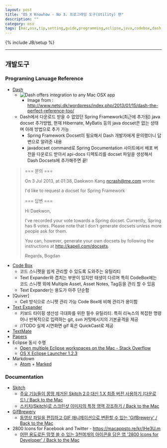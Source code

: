 ```yaml
---
layout: post
title: "OS X Knowhow - No 3. 프로그래밍 도구(Utility) 편"
description: ""
category: osx
tags: [mac,osx,tip,setting,guide,programming,eclipse,java,codebox,dash,textmate,papers,markdown,ncrash]
---
```

{% include JB/setup %}

---

## 개발도구

### Programing Lanuage Reference

* [Dash](https://itunes.apple.com/kr/app/dash-docs-snippets/id458034879?l=en&mt=12)
  * ![Dash offers integration to any Mac OSX app](http://www.netsi.dk/wordpress/wp-content/uploads/2013/01/Dash-searchForSection.jpg "Dash offers integration to any Mac OSX app")
    * Image from : http://www.netsi.dk/wordpress/index.php/2013/01/15/dash-the-perfect-reference-too/
  * Dash에서 다운로드 받을 수 없었던 Spring Framework(최근에 추가됨) java docset 추가방법, 현재 Hibernate, MyBatis 등의 java docset은 없는 상태며 아래 방법으로 추가 가능
    * Spring Framework Docset이 필요해서 Dash 개발자에게 문의했더니 답변으로 알려준 내용
    * javadocset command로 Spring Documentation 사이트에서 배포 버전을 다운로드 받아서 api-docs 디렉토리를 docset 파일을 생성해서 Dash Docsets에 추가해주면 끝!
   >  
   >  === 문의 ===
   >  
   >  On 3 Jul 2013, at 01:38, Daekwon Kang <ncrash@me.com> wrote:
   >  
   >  I'd like to request a docset for Spring Framework
   >  
   >  === 답변 ===
   >  
   >  Hi Daekwon,
   >  
   >  I've recorded your vote towards a Spring docset. Currently, Spring has 6 votes. Please note that I don't generate docsets unless more people ask for them.
   >  
   >  You can, however, generate your own docsets by following the instructions at http://kapeli.com/docsets.
   >  
   >  Regards,
   >  Bogdan
* [Code Box](https://itunes.apple.com/kr/app/codebox/id412536790?l=en&mt=12)
  * 코드 스니펫을 쉽게 관리할 수 있도록 도와주는 유틸리티
  * Text Expander와 겹치는 부분이 있지만 태생이 다르며 특히 CodeBox에는 코드 스니펫 외에 Multiple Asset, Asset Notes, Tag등을 관리 할 수 있음
  * Text Expander는 용도가 아주 단순함
* [Quiver]
  * Cell 방식으로 스니펫 관리 가능 Code Box에 비해 관리가 용이함
* [Text Expander](https://itunes.apple.com/kr/app/textexpander-for-mac/id405274824?l=en&mt=12)
  * 키보드 타이핑 생산성 극대화를 위한 필수 유틸리티. 특히 리눅스의 복잡한 명령어나 반복적으로 입력하는 git, svn 커밋메시지의 기본골격을 제공
  * //TODO 실제 시연화면 gif 혹은 QuickCast로 제공
* [TextMate](https://github.com/textmate/textmate)
* [Papers](http://www.papersapp.com/papers/)
* Eclipse 동시 수행
  * [Open multiple Eclipse workspaces on the Mac - Stack Overflow](http://stackoverflow.com/questions/118243/open-multiple-eclipse-workspaces-on-the-mac)
  * [OS X Eclipse Launcher 1.2.3](http://marketplace.eclipse.org/content/osx-eclipse-launcher#.Ue8iYhbLASd)
* Markdown
  * [Atom](http://www.sublimetext.com/2) + [Marked](https://itunes.apple.com/kr/app/marked/id448925439?l=en&mt=12)

### Documentation

* [Skitch](http://macnews.tistory.com/339)
  * [주요 기능들이 몽땅 제거된 Skitch 2.0 대신 1.X 최종 버전 사용하기 (다운로드) / Back to the Mac](http://macnews.tistory.com/339)
  * [스키치(Skitch)로 스크린샷 이미지의 특정 영역 강조하기 / Back to the Mac](http://macnews.tistory.com/1063)
* [GifBrewery](https://itunes.apple.com/kr/app/gif-brewery/id435989461?l=en&mt=12)
  * [동영상 파일을 편집하고 GIF 애니메이션으로 변환할 수 있는 'GifBrewery' / Back to the Mac](http://macnews.tistory.com/2053)
* 2800 Icons for Facebook and Twitter - https://macappsto.re/kr/lHe3U.m
  * [어떤 용도로든 맘껏 쓸 수 있는 3천여개의 아이콘을 담은 앱 '2800 Icons for Developer' / Back to the Mac](http://macnews.tistory.com/1932)
